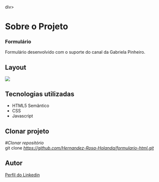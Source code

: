 div>
  <h1>Sobre o Projeto</h1>

  <h3>Formulário</h3> 
  <p>
    Formulário desenvolvido com o suporte do canal da Gabriela Pinheiro.
  </p>
<h2>Layout</h2>
  <p>
    <img src="https://user-images.githubusercontent.com/82759865/139326231-6d0163cb-d4b5-4236-b242-886b66721785.gif">
  </p>

<h2>Tecnologias utilizadas</h2>

<ul>
  <li>HTML5 Semântico
  <li>CSS
  <li>Javascript
</ul>

<h2>Clonar projeto</h2>

<i>#Clonar repositório</i></br>
  git clone <i>https://github.com/Hernandez-Rosa-Holanda/formulario-html.git</i>

<h2>Autor</h2> 
<p>
<a href="https://www.linkedin.com/in/hernandez-rosa-de-holanda/">Perfil do Linkedin</a>
</p>
</div> 
